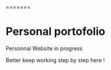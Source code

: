 
=======
# Personal portofolio
Personnal Website in progress

Better keep working step by step here !